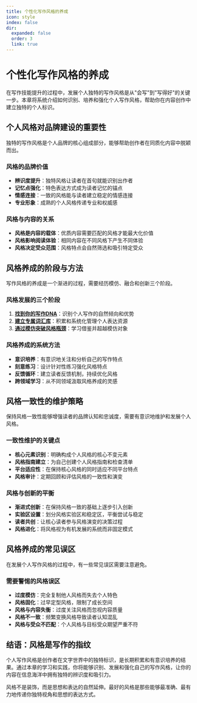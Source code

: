 ```yaml
---
title: 个性化写作风格的养成
icon: style
index: false
dir:
  expanded: false
  order: 3
  link: true
---
```


# 个性化写作风格的养成

在写作技能提升的过程中，发展个人独特的写作风格是从"会写"到"写得好"的关键一步。本章将系统介绍如何识别、培养和强化个人写作风格，帮助你在内容创作中建立独特的个人标识。

## 个人风格对品牌建设的重要性

独特的写作风格是个人品牌的核心组成部分，能够帮助创作者在同质化内容中脱颖而出。

### 风格的品牌价值

- **辨识度提升**：独特风格让读者在首句就能识别出作者
- **记忆点强化**：特色表达方式成为读者记忆的锚点
- **情感连接**：一致的风格能与读者建立稳定的情感连接
- **专业形象**：成熟的个人风格传递专业和权威感

### 风格与内容的关系

- **风格是内容的载体**：优质内容需要匹配的风格才能最大化价值
- **风格影响阅读体验**：相同内容在不同风格下产生不同体验
- **风格决定受众范围**：风格特点会自然筛选和吸引特定受众

## 风格养成的阶段与方法

写作风格的养成是一个渐进的过程，需要经历模仿、融合和创新三个阶段。

### 风格发展的三个阶段

1. **[找到你的写作DNA](./找到你的写作DNA.md)**：识别个人写作的自然倾向和优势
2. **[建立专属词汇库](./建立专属词汇库.md)**：积累和系统化管理个人表达资源
3. **[通过模仿突破风格瓶颈](./通过模仿突破风格瓶颈.md)**：学习借鉴并超越模仿对象

### 风格养成的系统方法

- **意识培养**：有意识地关注和分析自己的写作特点
- **刻意练习**：设计针对性练习强化风格特点
- **反馈循环**：建立读者反馈机制，持续优化风格
- **跨领域学习**：从不同领域汲取风格养成的灵感

## 风格一致性的维护策略

保持风格一致性能够增强读者的品牌认知和忠诚度，需要有意识地维护和发展个人风格。

### 一致性维护的关键点

- **核心元素识别**：明确构成个人风格的核心不变元素
- **风格指南建立**：为自己创建个人风格指南和检查清单
- **平台适应性**：在保持核心风格的同时适应不同平台特点
- **风格审计**：定期回顾和评估风格的一致性和演变

### 风格与创新的平衡

- **渐进式创新**：在保持风格一致的基础上逐步引入创新
- **实验区设置**：划分风格实验区和稳定区，平衡尝试与稳定
- **读者共创**：让核心读者参与风格演变的决策过程
- **风格进化**：将风格视为有机发展的系统而非固定模式

## 风格养成的常见误区

在发展个人写作风格的过程中，有一些常见误区需要注意避免。

### 需要警惕的风格误区

- **过度模仿**：完全复制他人风格而失去个人特色
- **风格固化**：过早定型风格，限制了成长空间
- **风格与内容失衡**：过度关注风格而忽视内容质量
- **风格不一致**：频繁变换风格导致读者认知混乱
- **风格与受众不匹配**：个人风格与目标受众期望严重不符

## 结语：风格是写作的指纹

个人写作风格是创作者在文字世界中的独特标识，是长期积累和有意识培养的结果。通过本章的学习和实践，你将能够识别、发展和强化自己的写作风格，让你的内容在信息海洋中拥有独特的辨识度和吸引力。

风格不是装饰，而是思想和表达的自然延伸。最好的风格是那些能够最准确、最有力地传递你独特视角和思想的表达方式。
